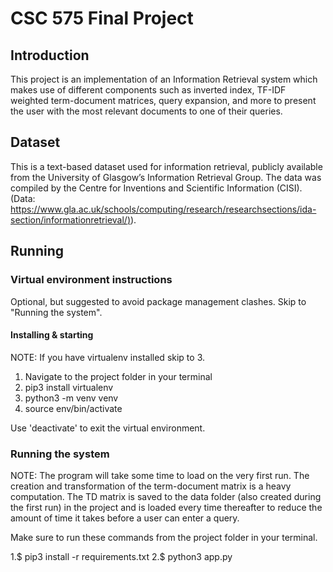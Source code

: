 # CSC 575 Final Project

## Introduction

This project is an implementation of an Information Retrieval system which makes use of different components such as inverted index, TF-IDF weighted term-document matrices, query expansion, and more to present the user with the most relevant documents to one of their queries.

## Dataset

This is a text-based dataset used for information retrieval, publicly available from the University of Glasgow’s Information Retrieval Group. The data was compiled by the Centre for Inventions and Scientific Information (CISI). (Data: [https://www.gla.ac.uk/schools/computing/research/researchsections/ida-section/informationretrieval/)](https://www.gla.ac.uk/schools/computing/research/researchsections/ida-section/informationretrieval/)).

## Running

### Virtual environment instructions

Optional, but suggested to avoid package management clashes. Skip to "Running the system".

#### Installing & starting

NOTE: If you have virtualenv installed skip to 3.

1. Navigate to the project folder in your terminal
2. pip3 install virtualenv
3. python3 -m venv venv
4. source env/bin/activate

Use 'deactivate' to exit the virtual environment.

### Running the system

NOTE: The program will take some time to load on the very first run. The creation and transformation of the term-document matrix is a heavy computation. The TD matrix is saved to the data folder (also created during the first run) in the project and is loaded every time thereafter to reduce the amount of time it takes before a user can enter a query. 

Make sure to run these commands from the project folder in your terminal.

1.\$ pip3 install -r requirements.txt
2.\$ python3 app.py

